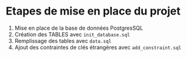 # Etapes de mise en place du projet

1) Mise en place de la base de données PostgresSQL
2) Création des TABLES avec `init_database.sql`
3) Remplissage des tables avec `data.sql`
4) Ajout des contraintes de clés étrangères avec `add_constraint.sql`